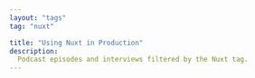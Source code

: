 ```yaml
---
layout: "tags"
tag: "nuxt"

title: "Using Nuxt in Production"
description:
  Podcast episodes and interviews filtered by the Nuxt tag.
---
```

